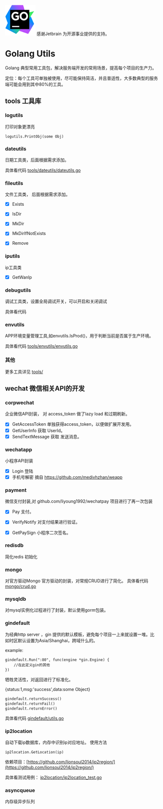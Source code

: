 [<img src="goland.png" width="100" height="100">](https://www.jetbrains.com/?from=goutils) 
 感谢Jetbrain 为开源事业提供的支持。

# Golang Utils

Golang 典型常用工具包，解决服务端开发的常用场景，提高每个项目的生产力。
 
定位：每个工具可单独被使用，尽可能保持简洁，并且普适性，大多数典型的服务端可能会用到其中80%的工具。  

## tools 工具库 
### logutils 

打印对象更漂亮
```
logutils.PrintObj(some Obj)
```

### dateutils 
日期工具类，后面根据需求添加。

具体看代码 [tools/dateutils/dateutils.go](tools/dateutils/dateutils.go)

### fileutils 
文件工具类， 后面根据需求添加。


- [x] Exists
- [x] IsDir  
- [x] MkDir 
- [x] MkDirIfNotExists 
- [x] Remove 


### iputils 
ip工具类


- [x] GetWanIp


### debugutils 
调试工具类，设置全局调试开关，可以开启和关闭调试

具体看代码

### envutils
APP环境变量管理工具,如envutils.IsProd()，用于判断当前是否属于生产环境。

具体看代码 [tools/envutils/envutils.go](tools/envutils/envutils.go)


### 其他

更多工具详见 [tools/](tools/)



## wechat 微信相关API的开发
### corpwechat 
企业微信API封装， 对 access_token 做了lazy load 和过期刷新。

- [x] GetAccessToken 单独获得access_token，以便做扩展开发用。
- [x] GetUserInfo 获取 UserId。
- [x] SendTextMessage 获取 发送消息。

### wechatapp
小程序API封装

- [x] Login 登陆
- [x] 手机号解密 摘自 https://github.com/medivhzhan/weapp

### payment

微信支付封装,对 github.com/liyoung1992/wechatpay 项目进行了再一次包装

- [x] Pay 支付。
- [x] VerifyNotify 对支付结果进行验证。
- [x] GetPaySign 小程序二次签名。



### redisdb
简化redis 初始化

### mongo
对官方驱动Mongo 官方驱动的封装，对常规CRUD进行了简化。
具体看代码 [mongo/crud.go](mongo/crud.go)


### mysqldb
对mysql实例化过程进行了封装，默认使用gorm包装。
 
 
### gindefault

为经典http server ，gin 提供的默认模板，避免每个项目一上来就设置一堆。比如时区默认设置为Asia/Shanghai，跨域什么的。

example:
```
gindefault.Run(":80", func(engine *gin.Engine) {
    //在此定义gin的其他
})
```

牺牲灵活性，对返回进行了标准化。

{status:1,msg:'success',data:some Object}

```
gindefault.returnSuccess()
gindefault.returnFail()
gindefault.returnError()
```

具体看代码 [gindefault/utils.go](gindefault/utils.go)


### ip2location 
自动下载ip数据库，内存中识别ip对应地址。
使用方法 

```
ip2location.GetLocation(ip)
```

依赖项目：[https://github.com/lionsoul2014/ip2region/](https://github.com/lionsoul2014/ip2region/)

具体看测试用例： [ip2location/ip2location_test.go](ip2location/ip2location_test.go)




### asyncqueue  

内存级异步队列